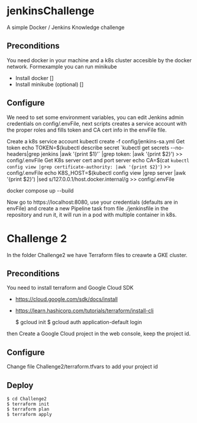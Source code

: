 # jenkinsChallenge
A simple Docker / Jenkins Knowledge challenge

## Preconditions
You need docker in your machine and  a k8s cluster accesible by the docker network. Formexample you can run minikube

- Install docker []
- Install minikube (optional) []

## Configure

We need to set some environment variables, you can edit Jenkins admin credentials on config/.envFile, next scripts creates a service account with the proper roles and fills token and CA cert info in the envFile file.

Create a k8s service account 
   kubectl create -f config/jenkins-sa.yml
Get token
   echo TOKEN=$(kubectl describe secret `kubectl get secrets --no-headers|grep jenkins |awk '{print $1}'` |grep token: |awk '{print $2}') >> config/.envFile
Get K8s server cert and port server 
   echo CA=$(cat `kubectl config view |grep certificate-authority: |awk '{print $2}'`) >> config/.envFile
   echo K8S_HOST=$(kubectl config view |grep server |awk '{print $2}') |sed  s/127\.0\.0\.1/host.docker.internal/g >> config/.envFile

docker compose up --build

Now go to https://localhost:8080, use your credentials (defaults are in envFile) and create a new Pipeline task from file ./jenkinsfile in the repository and run it, it will run in a pod with multiple container in k8s.

# Challenge 2

In the folder Challenge2 we have Terraform files to creawte a GKE cluster.

## Preconditions

You need to install terraform and Google Cloud SDK 

* https://cloud.google.com/sdk/docs/install
* https://learn.hashicorp.com/tutorials/terraform/install-cli

   $ gcloud init
   $ gcloud auth application-default login

then Create a Google Cloud project in the web console, keep the project id.

## Configure

Change file Challenge2/terraform.tfvars to add your project id

## Deploy

```
$ cd Challenge2
$ terraform init
$ terraform plan
$ terraform apply
```

